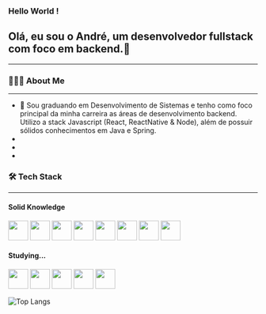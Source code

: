

### Hello World !
## Olá, eu sou o André, um desenvolvedor fullstack com foco em backend.🚀
<hr>

### 👨🏻‍💻 About Me
<hr>

<ul>
      <li>🚀 Sou graduando em Desenvolvimento de Sistemas e tenho como foco principal da minha carreira as áreas de desenvolvimento backend. Utilizo a stack Javascript (React, ReactNative & Node), além de possuir sólidos conhecimentos em Java e Spring. </li> 
      <li> </li> 
      <li> </li> 
      <li> </li> 
</ul>


### 🛠  Tech Stack
<hr>

#### Solid Knowledge

<span><img src="https://cdn.jsdelivr.net/gh/devicons/devicon/icons/html5/html5-original.svg" width=40 height=40 /></span>
<span><img src="https://cdn.jsdelivr.net/gh/devicons/devicon/icons/css3/css3-original.svg" width=40 height=40 /></span>
<span><img src="https://cdn.jsdelivr.net/gh/devicons/devicon/icons/react/react-original.svg" width=40 height=40/></span>
<span><img src="https://cdn.jsdelivr.net/gh/devicons/devicon/icons/javascript/javascript-original.svg" width=40 height=40/></span>
<span><img src="https://cdn.jsdelivr.net/gh/devicons/devicon/icons/nodejs/nodejs-original.svg" width=40 height=40 />    </span>
<span><img src="https://cdn.jsdelivr.net/gh/devicons/devicon/icons/java/java-original.svg" width=40 height=40 /></span>
<span><img src="https://cdn.jsdelivr.net/gh/devicons/devicon/icons/spring/spring-original.svg" width=40 height=40/></span>
<span><img src="https://cdn.jsdelivr.net/gh/devicons/devicon/icons/mysql/mysql-original.svg" width=40 height=40/></span>

#### Studying... 

<span><img src="https://cdn.jsdelivr.net/gh/devicons/devicon/icons/docker/docker-original.svg" width=40 height=40 /></span>
<span><img src="https://cdn.jsdelivr.net/gh/devicons/devicon/icons/php/php-original.svg" width=40 height=40 /></span>
<span><img src="https://cdn.jsdelivr.net/gh/devicons/devicon/icons/laravel/laravel-plain.svg" width=40 height=40 /></span>
<span><img src="https://cdn.jsdelivr.net/gh/devicons/devicon/icons/mongodb/mongodb-original.svg" width=40 height=40/></span>
<span><img src="https://cdn.jsdelivr.net/gh/devicons/devicon/icons/postgresql/postgresql-original.svg"  width=40 height=40/></span>
          
![Top Langs](https://github-readme-stats.vercel.app/api/top-langs/?username=andre0liver&theme=tokyonight)<br> 


      
          
          
          

          

